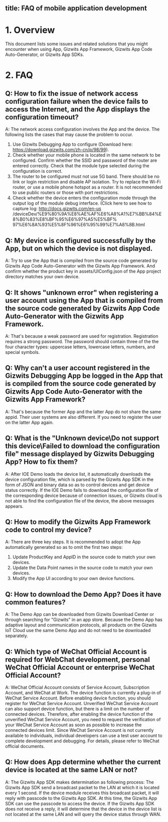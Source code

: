title: FAQ of mobile application development 
---

# 1. Overview

This document lists some issues and related solutions that you might encounter when using App, Gizwits App Framework, Gizwits App Code Auto-Generator, or  Gizwits App SDKs.

# 2. FAQ

## Q: How to fix the issue of network access configuration failure when the device fails to access the Internet, and the App displays the configuration timeout?

A: The network access configuration involves the App and the device. The following lists the cases that may cause the problem to occur.

1. Use Gizwits Debugging App to configure (Download here: https://download.gizwits.com/zh-cn/p/98/99).
2. Check whether your mobile phone is located in the same network to be configured. Confirm whether the SSID and password of the router are entered correctly. Check that the module type selected during the configuration is correct.
3. The router to be configured must not use 5G band. There should be no link or login restriction and disable AP isolation. Try to replace the Wi-Fi router, or use a mobile phone hotspot as a router. It is not recommended to use public routers or those with port restrictions. 
4. Check whether the device enters the configuration mode through the output log of the module debug interface. (Click here to see how to capture log: http://docs.gizwits.com/en-us /deviceDev/%E9%80%9A%E8%AE%AF%E6%A8%A1%E7%BB%84%E8%B0%83%E8%BF%95%E6%97%A5%E5%BF% 97%E6%8A%93%E5%8F%96%E6%95%99%E7%A8%8B.html

## Q: My device is configured successfully by the App, but on which the device is not displayed.

A: Try to use the App that is compiled from the source code generated by Gizwits App Code Auto-Generator with the Gizwits App Framework. And confirm whether the product key in assets/UIConfig.json of the App project directory matches your own device.

## Q: It shows "unknown error" when registering a user account using the App that is compiled from the source code generated by Gizwits App Code Auto-Generator with the Gizwits App Framework.

A: That's because a weak password are used for registration. Registration requires a strong password. The password should contain three of the the four character types: uppercase letters, lowercase letters, numbers, and special symbols. 

## Q: Why can't a user account registered in the Gizwits Debugging App be logged in the App that is compiled from the source code generated by Gizwits App Code Auto-Generator with the Gizwits App Framework? 

A: That's because the former App and the latter App do not share the same appid. Their user systems are also different. If you need to register the user on the latter App again.

## Q: What is the "Unknown device\Do not support this device\Failed to download the configuration file" message displayed by Gizwits Debugging App? How to fix them?

A: After IOE Demo loads the device list, it automatically downloads the device configuration file, which is parsed by the Gizwits App SDK in the form of JSON and binary data so as to control devices and get device status correctly. If the IOE Demo fails to download the configuration file of the corresponding device because of connection issues, or Gizwits cloud is not able to find the configuration file of the device, the above messages appears.

## Q: How to modify the Gizwits App Framework code to control my device?

A: There are three key steps. It is recommended to adopt the App automatically generated so as to omit the first two steps:

1. Update ProductKey and AppID in the source code to match your own devices.
2. Update the Data Point names in the source code to match your own devices.
3. Modify the App UI according to your own device functions.

## Q: How to download the Demo App? Does it have common features?

A: The Demo App can be downloaded from Gizwits Download Center or through searching for "Gizwits" in an app store. Because the Demo App has adaptive layout and communication protocols, all products on the Gizwits IoT Cloud use the same Demo App and do not need to be downloaded separately.

## Q: Which type of WeChat Official Account is required for WebChat development, personal WeChat Official Account or enterprise WeChat Official Account?

A: WeChat Official Account consists of Service Account, Subscription Account, and WeChat at Work. The device function is currently a plug-in of WeChat Service Account. Before enabling device function, you should register for WeChat Service Account. Unverified WeChat Service Account can also support device function, but there is a limit on the number of connected devices. Therefore, after enabling the device function of the unverified WeChat Service Account, you need to request the verification of your WeChat Service Account as soon as possible to increase the connected devices limit. Since WeChat Service Account is not currently available to individuals, individual developers can use a test user account to complete development and debugging. For details, please refer to WeChat official documents.

## Q: How does App determine whether the current device is located at the same LAN or not?

A: The Gizwits App SDK makes determination as following process: The Gizwits App SDK send a broadcast packet to the LAN at which it is located every 1 second. If the device module receives this broadcast packet, it will reply with passcode to the Gizwits App SDK. At this time, the Gizwits App SDK can use the passcode to access the device. If the Gizwits App SDK does not receive a reply, it will determine that the device in the device list is not located at the same LAN and will query the device status through WAN.

